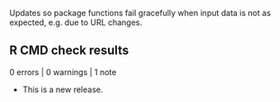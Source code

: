 Updates so package functions fail gracefully when input data is not as expected, e.g. due to URL changes.

## R CMD check results

0 errors | 0 warnings | 1 note

* This is a new release.

